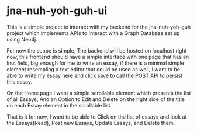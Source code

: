 # jna-nuh-yoh-guh-ui

This is a simple project to interact with my backend for the jna-nuh-yoh-guh project which implements APIs to Interact with a Graph Database set up using Neo4j.

For now the scope is simple, The backend will be hosted on localhost right now, this frontend should have a simple interface with one page that has an Inut field, big enough for me to write an essay, if there is a minimal simple element resempling a text editor that could be used as well, I want to be able to write my essay here and click save to call the POST API to persist this essay.

On the Home page I want a simple scrollable element which presents the list of all Essays, And an Option to Edit and Delete on the right side of the title on each Essay element in the scrollable list.

That is it for now, I want to be able to Click on the list of essays and look at the Essays(Read), Post new Essays, Update Essays, and Delete them.